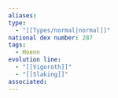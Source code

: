 ```yaml
---
aliases: 
type:
  - "[[Types/normal|normal]]"
national dex number: 287
tags:
  - Hoenn
evolution line:
  - "[[Vigoroth]]"
  - "[[Slaking]]"
associated:
---
```


